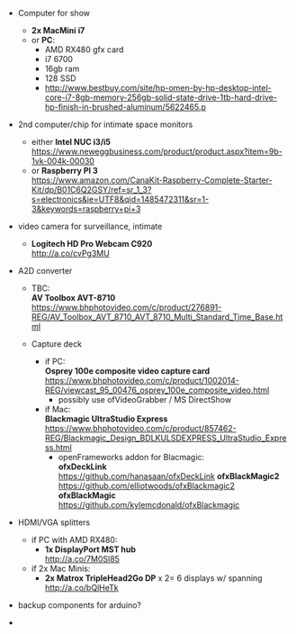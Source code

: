 - Computer for show
    
    - __2x MacMini i7__
    - or __PC__:
        - AMD RX480 gfx card
        - i7 6700
        - 16gb ram
        - 128 SSD
        - http://www.bestbuy.com/site/hp-omen-by-hp-desktop-intel-core-i7-8gb-memory-256gb-solid-state-drive-1tb-hard-drive-hp-finish-in-brushed-aluminum/5622465.p

- 2nd computer/chip for intimate space monitors

    - either __Intel NUC i3/i5__  
    https://www.neweggbusiness.com/product/product.aspx?item=9b-1vk-004k-00030
    - or __Raspberry PI 3__  
    https://www.amazon.com/CanaKit-Raspberry-Complete-Starter-Kit/dp/B01C6Q2GSY/ref=sr_1_3?s=electronics&ie=UTF8&qid=1485472311&sr=1-3&keywords=raspberry+pi+3

- video camera for surveillance, intimate

    - __Logitech HD Pro Webcam C920__  
    http://a.co/cvPg3MU    

- A2D converter

	- TBC:  
    __AV Toolbox AVT-8710__  
	https://www.bhphotovideo.com/c/product/276891-REG/AV_Toolbox_AVT_8710_AVT_8710_Multi_Standard_Time_Base.html

	- Capture deck

        - if PC:  
        __Osprey 100e composite video capture card__  
        https://www.bhphotovideo.com/c/product/1002014-REG/viewcast_95_00476_osprey_100e_composite_video.html
            - possibly use ofVideoGrabber / MS DirectShow
        - if Mac:  
        __Blackmagic UltraStudio Express__  
        https://www.bhphotovideo.com/c/product/857462-REG/Blackmagic_Design_BDLKULSDEXPRESS_UltraStudio_Express.html
	       - openFrameworks addon for Blacmagic:  
            __ofxDeckLink__  
            https://github.com/hanasaan/ofxDeckLink
            __ofxBlackMagic2__  
            https://github.com/elliotwoods/ofxBlackmagic2
            __ofxBlackMagic__  
            https://github.com/kylemcdonald/ofxBlackmagic

- HDMI/VGA splitters

    - if PC with AMD RX480:
        - __1x DisplayPort MST hub__  
        http://a.co/7M0Sl85
    - if 2x Mac Minis:
        - __2x Matrox TripleHead2Go DP__ x 2= 6 displays w/ spanning  
        http://a.co/bQlHeTk

- backup components for arduino?

- 
